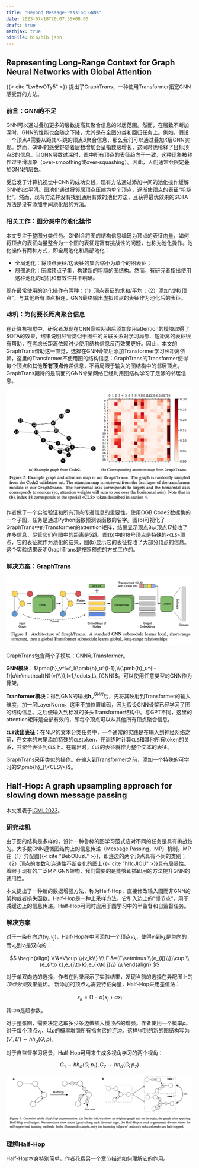 ```yaml
---
title: "Beyond Message-Passing GNNs"
date: 2023-07-18T20:07:55+08:00
draft: true
mathjax: true
bibFile: bib/bib.json
---
```


## Representing Long-Range Context for Graph Neural Networks with Global Attention

{{< cite "Lw8wOTy5" >}} 提出了GraphTrans，一种使用Transformer拓宽GNN感受野的方法。

### 前言：GNN的不足

GNN可以通过叠加更多的层数提高其聚合信息的邻居范围。然而，在层数不断加深时，GNN的性能也会随之下降，尤其是在全图分类和回归任务上。例如，假设一个顶点$A$需要从距其$K$-跳的顶点$B$聚合信息，那么我们可以通过叠加$K$层GNN实现。然而，GNN的感受野随着层数增加会呈指数级增长，这同时也稀释了目标顶点$B$的信息。当GNN层数过深时，图中所有顶点的表征趋向于一致，这种现象被称作过平滑现象（over-smoothing或over-squashing）。因此，人们通常会限定叠加GNN的层数。

受启发于计算机视觉中CNN的成功实践，现有方法通过添加中间的池化操作缓解GNN的过平滑。图池化通过将邻居顶点压缩为单个顶点，逐渐使顶点的表征“粗糙化”。然而，现有方法并没有找到通用有效的池化方法，且获得最优效果的SOTA方法是没有添加中间池化层的方法。

### 相关工作：图分类中的池化操作

本文专注于整图分类任务。GNN会将图的结构信息编码为顶点的表征向量，如何将顶点的表征向量整合为一个图的表征是富有挑战性的问题，也称为池化操作。池化操作有两种方式，即全局池化和局部池化：

- 全局池化：将顶点表征/边表征的集合缩小为单个的图表征；
- 局部池化：压缩顶点子集，构建新的粗糙的图结构。然而，有研究者指出使用这种池化的动机和有效性并不明确。

现在最常使用的池化操作有两种：（1）顶点表征的求和/平均；（2）添加“虚拟顶点”，与其他所有顶点相连，GNN最终输出虚拟顶点的表征作为池化后的表征。

### 动机：为何要长距离聚合信息

在计算机视觉中，研究者发现在CNN骨架网络后添加使用attention的模块取得了SOTA的效果，结果说明尽管类似于图中的关联关系对学习局部、短距离的表征很有帮助，在考虑长距离依赖时少使用结构信息反而效果更好。因此，本文的GraphTrans借助这一直觉，选择在GNN骨架后添加Transformer学习长距离依赖，这里的Transformer不使用图的结构信息：GraphTrans的Transformer使得每个顶点和其他**所有顶点**传递信息，不再局限于输入的图结构中的邻居顶点。GraphTrans期待的是前面的GNN骨架网络已经利用图结构学习了足够的邻居信息。

<img src="https://raw.githubusercontent.com/yliuhz/blogs/master/content/posts/images/iShot_2023-07-18_20.50.10.png" />

作者做了一个实验验证和所有顶点传递信息的重要性。使用OGB Code2数据集的一个子图，任务是通过Python函数预测该函数的名字。图(b)可视化了GraphTrans中的Transformer的attention矩阵，结果显示顶点$8$从顶点$17$接收了许多信息，尽管它们在图中的距离是$5$跳。图(b)中的$18$号顶点是特殊的`<CLS>`顶点，它的表征就作为池化的结果，图(b)显示它的表征接收了大部分顶点的信息。这个实验结果表明GraphTrans是按照预想的方式工作的。

### 解决方案：GraphTrans

<img src="https://raw.githubusercontent.com/yliuhz/blogs/master/content/posts/images/iShot_2023-07-18_20.58.28.png" />

GraphTrans包含两个子模块：GNN和Transformer。

**GNN模块**：$\pmb{h}_v^l=f_l(\pmb{h}_u^{l-1},\\{\pmb{h}_u^{l-1}|u\in\mathcal{N}(v)\\}),l=1,\cdots,L\_{GNN}$。可以使用任意类型的GNN作为骨架。

**Tranformer模块**：得到GNN的输出$\pmb{h}_v^{GNN}$后，先将其映射到Transformer的输入维度，加一层LayerNorm。这里不加位置编码，因为假设GNN骨架已经学习了图的结构信息。之后便输入到标准的多头Transformer结构中。与GPT不同，这里的attention矩阵是全部有效的，即每个顶点可以从其他所有顶点聚合信息。

**`CLS`读出表征**：在NLP的文本分类任务中，一个通常的实践是在输入到神经网络之前，在文本的末尾添加特殊的`CLS`token，在训练时计算`CLS`和其他所有token的关系，并聚合表征到`CLS`上。在输出时，`CLS`的表征就作为整个文本的表征。

GraphTrans采用类似的操作。在输入到Transformer之前，添加一个特殊的可学习的$\pmb{h}_{\<CLS\>}$。

## Half-Hop: A graph upsampling approach for slowing down message passing

本文发表于[ICML2023](https://openreview.net/forum?id=lXczFIwQkv)。

### 研究动机

由于图的结构是多样的，设计一种鲁棒的图学习范式应对不同的任务是具有挑战性的。大多数GNN遵循图结构上的信息传递（Message Passing，MP）机制。MP在（1）异配图{{< cite "BebO8uzL" >}}，即连边的两个顶点具有不同的类别；（2）顶点的度数和连通性不断变化的图上{{< cite "hl1cJIOU" >}}具有局限性。着眼于现有的广泛MP-GNN架构，我们需要的是能够即插即用的方法提升GNN的通用性。

本文提出了一种新的数据增强方法，称为Half-Hop，直接修改输入图而非GNN的架构或者损失函数。Half-Hop是一种上采样方法，它引入边上的”慢节点“，用于减缓边上的信息传递。Half-Hop可同时应用于图学习中的半监督和自监督任务。

### 解决方案

对于一条有向边$(v_i,v_j)$，Half-Hop在中间添加一个顶点$v_k$，使得$v_i$到$v_k$是单向的，而$v_k$到$v_j$是双向的：

$$
\begin{align}
V'&=V\cup \\{v_k\\} \\\
E'&=(E\setminus \\{e_{ij}\\})\cup \\{e_{i\to k},e_{j\to k},e_{k\to j}\\} \\\
\end{align}
$$

对于单双向边的选择，作者在附录展示了实验结果，发现当前的选择在异配图上的*顶点分类*效果最优。
新添加的顶点$v_k$需要特征向量，Half-Hop采用差值法：

$$x_k=(1-\alpha)x_j+\alpha x_i$$

其中$\alpha$是超参数。

对于整张图，需要决定选取多少条边做插入慢顶点的增强。作者使用一个概率$p$。对于每个顶点$v_i$，以$p$的概率增强所有指向它的连边。这样得到的新的图结构写为$(V',E')\sim hh_{\alpha}(G;p)$。

对于自监督学习场景，Half-Hop可用来生成多视角学习的两个视角：

$$G_1\sim hh_{\alpha}(G;p_1),G_2\sim hh_{\alpha}(G;p_2)$$

<img src="https://raw.githubusercontent.com/yliuhz/blogs/master/content/posts/images/iShot_2023-08-01_20.51.59.png" />

### 理解Half-Hop

Half-Hop本身特别简单，作者花费另一个章节描述如何理解它的作用。